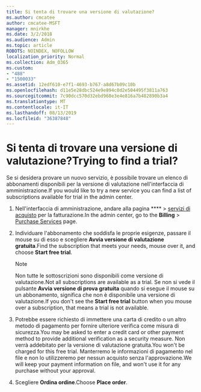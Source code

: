 ```yaml
---
title: Si tenta di trovare una versione di valutazione?
ms.author: cmcatee
author: cmcatee-MSFT
manager: mnirkhe
ms.date: 3/2/2018
ms.audience: Admin
ms.topic: article
ROBOTS: NOINDEX, NOFOLLOW
localization_priority: Normal
ms.collection: Adm_O365
ms.custom:
- "488"
- "1500033"
ms.assetid: 12edf610-e7f1-4693-b767-a8d67b09c10b
ms.openlocfilehash: d11e5e28dbc524e9e894c0d2e504495f3811a763
ms.sourcegitcommit: 7c90dcc570d32ebd968e3e4e816a7b482890b3a4
ms.translationtype: MT
ms.contentlocale: it-IT
ms.lasthandoff: 08/13/2019
ms.locfileid: "36387848"
---
```

# <a name="trying-to-find-a-trial"></a><span data-ttu-id="b0d81-102">Si tenta di trovare una versione di valutazione?</span><span class="sxs-lookup"><span data-stu-id="b0d81-102">Trying to find a trial?</span></span>

<span data-ttu-id="b0d81-103">Se si desidera provare un nuovo servizio, è possibile trovare un elenco di abbonamenti disponibili per la versione di valutazione nell'interfaccia di amministrazione.</span><span class="sxs-lookup"><span data-stu-id="b0d81-103">If you would like to try a new service you can find a list of subscriptions available for trial in the admin center.</span></span>
  
1. <span data-ttu-id="b0d81-104">Nell'interfaccia di amministrazione, andare alla pagina \*\*\*\* \> [servizi di acquisto](https://go.microsoft.com/fwlink/p/?linkid=868433) per la fatturazione.</span><span class="sxs-lookup"><span data-stu-id="b0d81-104">In the admin center, go to the **Billing** \> [Purchase Services](https://go.microsoft.com/fwlink/p/?linkid=868433) page.</span></span>

2. <span data-ttu-id="b0d81-105">Individuare l'abbonamento che soddisfa le proprie esigenze, passare il mouse su di esso e scegliere **Avvia versione di valutazione gratuita**.</span><span class="sxs-lookup"><span data-stu-id="b0d81-105">Find the subscription that meets your needs, mouse over it, and choose **Start free trial**.</span></span>

    > [!NOTE]
    > <span data-ttu-id="b0d81-106">Non tutte le sottoscrizioni sono disponibili come versione di valutazione.</span><span class="sxs-lookup"><span data-stu-id="b0d81-106">Not all subscriptions are available as a trial.</span></span> <span data-ttu-id="b0d81-107">Se non si vede il pulsante **Avvia versione di prova gratuita** quando si esegue il mouse su un abbonamento, significa che non è disponibile una versione di valutazione.</span><span class="sxs-lookup"><span data-stu-id="b0d81-107">If you don't see the **Start free trial** button when you mouse over a subscription, that means a trial is not available.</span></span>
  
3. <span data-ttu-id="b0d81-108">Potrebbe essere richiesto di immettere una carta di credito o un altro metodo di pagamento per fornire ulteriore verifica come misura di sicurezza.</span><span class="sxs-lookup"><span data-stu-id="b0d81-108">You may be asked to enter a credit card or other payment method to provide additional verification as a security measure.</span></span> <span data-ttu-id="b0d81-109">Non verrà addebitato per la versione di valutazione gratuita.</span><span class="sxs-lookup"><span data-stu-id="b0d81-109">You won't be charged for this free trial.</span></span> <span data-ttu-id="b0d81-110">Manterremo le informazioni di pagamento nel file e non lo utilizzeremo per nessun acquisto senza l'approvazione.</span><span class="sxs-lookup"><span data-stu-id="b0d81-110">We will keep your payment information on file, and won't use it for any purchase without your approval.</span></span>

4. <span data-ttu-id="b0d81-111">Scegliere **Ordina ordine**.</span><span class="sxs-lookup"><span data-stu-id="b0d81-111">Choose **Place order**.</span></span>